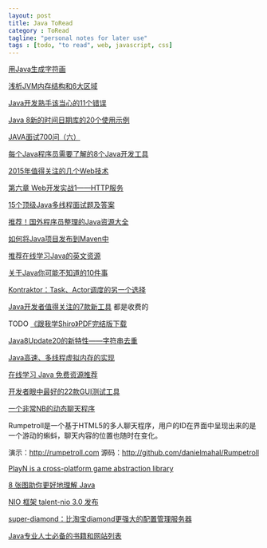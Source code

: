 ```yaml
---
layout: post
title: Java ToRead
category : ToRead
tagline: "personal notes for later use"
tags : [todo, "to read", web, javascript, css]
---
```


[用Java生成字符画](http://www.iteye.com/news/30362)

[浅析JVM内存结构和6大区域](http://www.iteye.com/news/30350)

[Java开发熟手该当心的11个错误](http://www.iteye.com/news/30336)

[Java 8新的时间日期库的20个使用示例](http://ifeve.com/20-examples-of-date-and-time-api-from-java8/)

[JAVA面试700问（六）](http://ifeve.com/java-interview-page-6/)

[每个Java程序员需要了解的8个Java开发工具](http://www.iteye.com/news/30313)

[2015年值得关注的几个Web技术](http://www.iteye.com/news/30275)

[第六章 Web开发实战1——HTTP服务](http://jinnianshilongnian.iteye.com/blog/2188113)

[15个顶级Java多线程面试题及答案](http://www.codeceo.com/article/15-java-thread-questions.html)

[推荐！国外程序员整理的Java资源大全](http://www.iteye.com/news/30076)

[如何将Java项目发布到Maven中](http://sunspot.blog.51cto.com/372554/1560907)

[推荐在线学习Java的英文资源](http://www.laixintao.com/posts/734)

[关于Java你可能不知道的10件事](http://www.iteye.com/news/29814)

[Kontraktor：Task、Actor调度的另一个选择](http://www.iteye.com/news/29667)

[Java开发者值得关注的7款新工具](http://www.iteye.com/news/29616) 都是收费的

TODO 
[《跟我学Shiro》PDF完结版下载](http://www.iteye.com/news/28980-shiro)


[Java8Update20的新特性——字符串去重](http://www.iteye.com/news/29338)

[Java高速、多线程虚拟内存的实现](http://www.iteye.com/news/29158)

[在线学习 Java 免费资源推荐](http://www.iteye.com/news/29113)

[开发者眼中最好的22款GUI测试工具](http://www.iteye.com/news/29088-GUI)

[一个非常NB的动态聊天程序](http://www.iteye.com/news/29063)

Rumpetroll是一个基于HTML5的多人聊天程序，用户的ID在界面中呈现出来的是一个游动的蝌蚪，聊天内容的位置也随时在变化。 

演示：http://rumpetroll.com 
源码：http://github.com/danielmahal/Rumpetroll 




[PlayN  is a cross-platform game abstraction library](https://code.google.com/p/playn/)


[8 张图助你更好地理解 Java](http://www.iteye.com/news/28319)

[NIO 框架 talent-nio 3.0 发布](http://www.iteye.com/news/28311)

[super-diamond：比淘宝diamond更强大的配置管理服务器](http://www.iteye.com/news/28294)

[Java专业人士必备的书籍和网站列表](http://www.iteye.com/news/29262)











